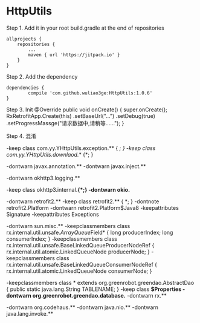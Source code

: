 # HttpUtils

Step 1. Add it in your root build.gradle at the end of repositories

	allprojects {
		repositories {
			...
			maven { url 'https://jitpack.io' }
		}
	}
	
Step 2. Add the dependency

	dependencies {
	        compile 'com.github.wuliao3ge:HttpUtils:1.0.6'
	}
	
Step 3. Init
    @Override
    public void onCreate() {
        super.onCreate();
        RxRetrofitApp.Create(this)
                .setBaseUrl("...")
                .setDebug(true)
                .setProgressMassge("请求数据中,请稍等……");
    }

Step 4. 混淆

-keep class com.yy.YHttpUtils.exception.** { *; }
-keep class com.yy.YHttpUtils.downlaod.** {*; }

-dontwarn javax.annotation.**
-dontwarn javax.inject.**

-dontwarn okhttp3.logging.**

-keep class okhttp3.internal.**{*;}
-dontwarn okio.**

-dontwarn retrofit2.**
-keep class retrofit2.** { *; }
-dontnote retrofit2.Platform
-dontwarn retrofit2.Platform$Java8
-keepattributes Signature
-keepattributes Exceptions


-dontwarn sun.misc.**
-keepclassmembers class rx.internal.util.unsafe.*ArrayQueue*Field* {
    long producerIndex;
    long consumerIndex;
}
-keepclassmembers class rx.internal.util.unsafe.BaseLinkedQueueProducerNodeRef {
    rx.internal.util.atomic.LinkedQueueNode producerNode;
}
-keepclassmembers class rx.internal.util.unsafe.BaseLinkedQueueConsumerNodeRef {
    rx.internal.util.atomic.LinkedQueueNode consumerNode;
}


-keepclassmembers class * extends org.greenrobot.greendao.AbstractDao {
public static java.lang.String TABLENAME;
}
-keep class **$Properties
-dontwarn org.greenrobot.greendao.database.**
-dontwarn rx.**

-dontwarn org.codehaus.**
-dontwarn java.nio.**
-dontwarn java.lang.invoke.**

